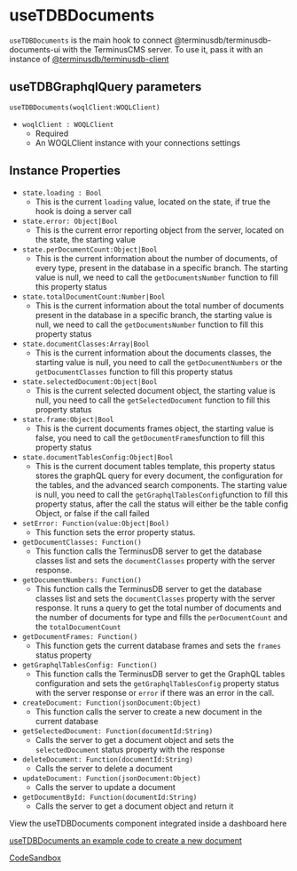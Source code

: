  # useTDBDocuments
`useTDBDocuments` is the main hook to connect @terminusdb/terminusdb-documents-ui with the TerminusCMS server. To use it, pass it with an instance of [@terminusdb/terminusdb-client](https://github.com/terminusdb/terminusdb-client-js)

## useTDBGraphqlQuery parameters
`useTDBDocuments(woqlClient:WOQLClient) `
 - `woqlClient : WOQLClient` 
   - Required
   - An WOQLClient instance with your connections settings

## Instance Properties
 - `state.loading : Bool` 
	 -  This is the current  `loading`  value, located on the state, if true the hook is doing a server call
 - `state.error: Object|Bool`
	 - This is the current error reporting object from the server, located on the state, the starting value
 - `state.perDocumentCount:Object|Bool`
	 - This is the current information about the number of documents, of every type, present in the database in a specific branch. The starting value is null,  we need to call the `getDocumentsNumber` function to fill this property status
 - `state.totalDocumentCount:Number|Bool`
	 - This is the current information about the total number of documents present in the database in a specific branch, the starting value is null,  we need to call the `getDocumentsNumber` function to fill this property status
 - `state.documentClasses:Array|Bool`
	 - This is the current information about the documents classes, the starting value is null, you need to call the `getDocumentNumbers` or the `getDocumentClasses` function to fill this property status
 - `state.selectedDocument:Object|Bool`
	 - This is the current selected document object, the starting value is null, you need to call the `getSelectedDocument` function to fill this property status 
 - `state.frame:Object|Bool`
	 - This is the current documents frames object, the starting value is false, you need to call the `getDocumentFrames`function to fill this property status
 - `state.documentTablesConfig:Object|Bool`
	 - This is the current document tables template, this property status stores the graphQL query for every document, the configuration for the tables, and the advanced search components. The starting value is null, you need to call the `getGraphqlTablesConfig`function to fill this property status, after the call the status will either be the table config Object, or false if the call failed
 - `setError: Function(value:Object|Bool)` 
	 - This function sets the error property status.
- `getDocumentClasses: Function()`
	 - This function calls the TerminusDB server to get the database classes list and sets the `documentClasses` property with the server response.
- `getDocumentNumbers: Function()` 
	 - This function calls the TerminusDB server to get the database classes list and sets the `documentClasses` property with the server response. It runs a query to get the total number of documents and the number of documents for type and fills the `perDocumentCount` and the `totalDocumentCount`
- `getDocumentFrames: Function()` 
	 - This function gets the current database frames and sets the `frames` status property
- `getGraphqlTablesConfig: Function()` 
	 - This function calls the TerminusDB server to get the GraphQL tables configuration and sets the  `getGraphqlTablesConfig` property status with the server response or `error` if there was an error in the call.
- `createDocument: Function(jsonDocument:Object)` 
	 - This function calls the server to create a new document in the current database
- `getSelectedDocument: Function(documentId:String)`  
	 - Calls the server to get a document object and sets the `selectedDocument` status property with the response
- `deleteDocument: Function(documentId:String)` 
	 - Calls the server to delete a document 
- `updateDocument: Function(jsonDocument:Object)` 
	 - Calls the server to update a document 
- `getDocumentById: Function(documentId:String)` 
	 - Calls the server to get a document object and return it

View the useTDBDocuments component integrated inside a dashboard here 

[useTDBDocuments an example code to create a new document](https://github.com/terminusdb/dashboard-examples-sandbox/blob/main/terminusdb-documents-ui-template-example/dashboard-demo/src/pages/DocumentNew.js)

[CodeSandbox](https://codesandbox.io/s/github/terminusdb/dashboard-examples-sandbox/tree/main/terminusdb-documents-ui-template-example/dashboard-demo)
